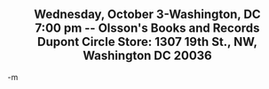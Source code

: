 <center><h2>
Wednesday, October 3-Washington, DC<br/>
7:00 pm --    Olsson's Books and Records<br/>
Dupont Circle Store: 1307 19th St., NW, Washington DC 20036<br/>
</h2></center>
-m